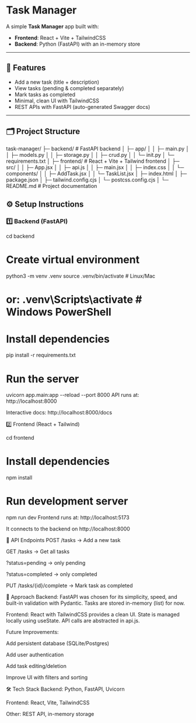 # Task Manager

A simple **Task Manager** app built with:
- **Frontend**: React + Vite + TailwindCSS  
- **Backend**: Python (FastAPI) with an in-memory store  

---

## 🚀 Features
- Add a new task (title + description)
- View tasks (pending & completed separately)
- Mark tasks as completed
- Minimal, clean UI with TailwindCSS
- REST APIs with FastAPI (auto-generated Swagger docs)

---

## 🗂️ Project Structure
task-manager/
├─ backend/ # FastAPI backend
│ ├─ app/
│ │ ├─ main.py
│ │ ├─ models.py
│ │ ├─ storage.py
│ │ ├─ crud.py
│ │ └─ init.py
│ └─ requirements.txt
│
├─ frontend/ # React + Vite + Tailwind frontend
│ ├─ src/
│ │ ├─ App.jsx
│ │ ├─ api.js
│ │ ├─ main.jsx
│ │ ├─ index.css
│ │ └─ components/
│ │ ├─ AddTask.jsx
│ │ └─ TaskList.jsx
│ ├─ index.html
│ ├─ package.json
│ ├─ tailwind.config.cjs
│ └─ postcss.config.cjs
│
└─ README.md # Project documentation



## ⚙️ Setup Instructions

### 1️⃣ Backend (FastAPI)

cd backend

# Create virtual environment
python3 -m venv .venv
source .venv/bin/activate   # Linux/Mac
# or: .venv\Scripts\activate   # Windows PowerShell

# Install dependencies
pip install -r requirements.txt

# Run the server
uvicorn app.main:app --reload --port 8000
API runs at: http://localhost:8000

Interactive docs: http://localhost:8000/docs

2️⃣ Frontend (React + Tailwind)

cd frontend

# Install dependencies
npm install

# Run development server
npm run dev
Frontend runs at: http://localhost:5173

It connects to the backend on http://localhost:8000

🔗 API Endpoints
POST /tasks → Add a new task

GET /tasks → Get all tasks

?status=pending → only pending

?status=completed → only completed

PUT /tasks/{id}/complete → Mark task as completed

📖 Approach
Backend: FastAPI was chosen for its simplicity, speed, and built-in validation with Pydantic. Tasks are stored in-memory (list) for now.

Frontend: React with TailwindCSS provides a clean UI. State is managed locally using useState. API calls are abstracted in api.js.

Future Improvements:

Add persistent database (SQLite/Postgres)

Add user authentication

Add task editing/deletion

Improve UI with filters and sorting

🛠️ Tech Stack
Backend: Python, FastAPI, Uvicorn

Frontend: React, Vite, TailwindCSS

Other: REST API, in-memory storage

